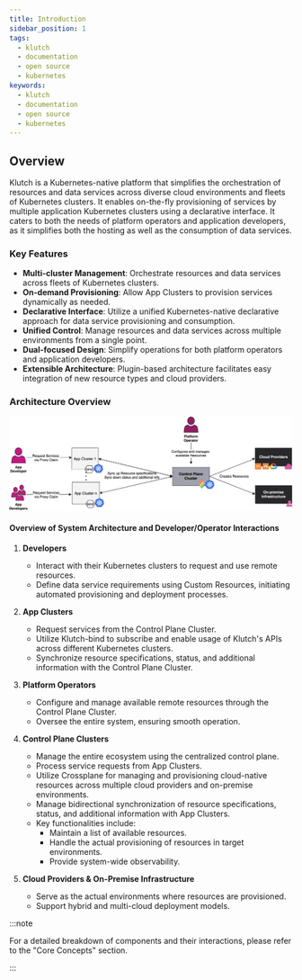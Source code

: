 ```yaml
---
title: Introduction
sidebar_position: 1
tags:
  - klutch
  - documentation
  - open source
  - kubernetes
keywords:
  - klutch
  - documentation
  - open source
  - kubernetes
---
```


## Overview

Klutch is a Kubernetes-native platform that simplifies the orchestration of resources and data services across diverse cloud
environments and fleets of Kubernetes clusters. It enables on-the-fly provisioning of services by multiple application
Kubernetes clusters using a declarative interface. It caters to both the needs of platform operators and application
developers, as it simplifies both the hosting as well as the consumption of data services.

### Key Features

- **Multi-cluster Management**: Orchestrate resources and data services across fleets of Kubernetes clusters.
- **On-demand Provisioning**: Allow App Clusters to provision services dynamically as needed.
- **Declarative Interface**: Utilize a unified Kubernetes-native declarative approach for data service provisioning and
  consumption.
- **Unified Control**: Manage resources and data services across multiple environments from a single point.
- **Dual-focused Design**: Simplify operations for both platform operators and application developers.
- **Extensible Architecture**: Plugin-based architecture facilitates easy integration of new resource types and cloud
  providers.

### Architecture Overview

![Architecture overview](./architecture_overview.svg)

#### Overview of System Architecture and Developer/Operator Interactions

1. **Developers**

    - Interact with their Kubernetes clusters to request and use remote resources.
    - Define data service requirements using Custom Resources, initiating automated provisioning and deployment processes.

2. **App Clusters**

    - Request services from the Control Plane Cluster.
    - Utilize Klutch-bind to subscribe and enable usage of Klutch's APIs across different Kubernetes clusters.
    - Synchronize resource specifications, status, and additional information with the Control Plane Cluster.

3. **Platform Operators**

    - Configure and manage available remote resources through the Control Plane Cluster.
    - Oversee the entire system, ensuring smooth operation.

4. **Control Plane Clusters**

    - Manage the entire ecosystem using the centralized control plane.
    - Process service requests from App Clusters.
    - Utilize Crossplane for managing and provisioning cloud-native resources across multiple cloud providers and
    on-premise environments.
    - Manage bidirectional synchronization of resource specifications, status, and additional information with App
    Clusters.
    - Key functionalities include:
        - Maintain a list of available resources.
        - Handle the actual provisioning of resources in target environments.
        - Provide system-wide observability.

5. **Cloud Providers & On-Premise Infrastructure**

    - Serve as the actual environments where resources are provisioned.
    - Support hybrid and multi-cloud deployment models.

:::note

For a detailed breakdown of components and their interactions, please refer to the "Core Concepts" section.

:::
